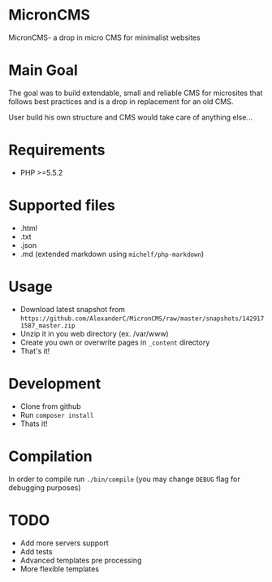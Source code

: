 # MicronCMS
MicronCMS- a drop in micro CMS for minimalist websites

# Main Goal
The goal was to build extendable, small and reliable CMS for microsites
that follows best practices and is a drop in replacement for an old CMS.

User build his own structure and CMS would take care of anything else...

# Requirements
 - PHP >=5.5.2
 
# Supported files
 - .html
 - .txt
 - .json
 - .md (extended markdown using `michelf/php-markdown`)
 
# Usage
 - Download latest snapshot from `https://github.com/AlexanderC/MicronCMS/raw/master/snapshots/1429171587_master.zip`
 - Unzip it in you web directory (ex. /var/www)
 - Create you own or overwrite pages in `_content` directory
 - That's it!
 
# Development
 - Clone from github
 - Run `composer install`
 - Thats it!
 
# Compilation
In order to compile run `./bin/compile` (you may change `DEBUG` flag for debugging purposes)

# TODO
 - Add more servers support
 - Add tests
 - Advanced templates pre processing
 - More flexible templates